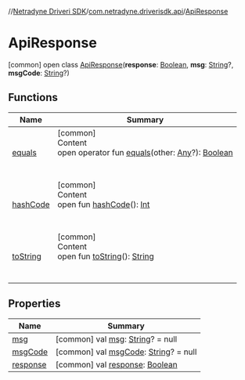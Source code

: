 //[Netradyne Driveri SDK](../../index.md)/[com.netradyne.driverisdk.api](../index.md)/[ApiResponse](index.md)



# ApiResponse  
 [common] open class [ApiResponse](index.md)(**response**: [Boolean](https://kotlinlang.org/api/latest/jvm/stdlib/kotlin/-boolean/index.html), **msg**: [String](https://kotlinlang.org/api/latest/jvm/stdlib/kotlin/-string/index.html)?, **msgCode**: [String](https://kotlinlang.org/api/latest/jvm/stdlib/kotlin/-string/index.html)?)   


## Functions  
  
|  Name|  Summary| 
|---|---|
| <a name="kotlin/Any/equals/#kotlin.Any?/PointingToDeclaration/"></a>[equals](../../com.netradyne.driverisdk.video/-n-d-video-a-p-i/index.md#%5Bkotlin%2FAny%2Fequals%2F%23kotlin.Any%3F%2FPointingToDeclaration%2F%5D%2FFunctions%2F106651406)| <a name="kotlin/Any/equals/#kotlin.Any?/PointingToDeclaration/"></a>[common]  <br>Content  <br>open operator fun [equals](../../com.netradyne.driverisdk.video/-n-d-video-a-p-i/index.md#%5Bkotlin%2FAny%2Fequals%2F%23kotlin.Any%3F%2FPointingToDeclaration%2F%5D%2FFunctions%2F106651406)(other: [Any](https://kotlinlang.org/api/latest/jvm/stdlib/kotlin/-any/index.html)?): [Boolean](https://kotlinlang.org/api/latest/jvm/stdlib/kotlin/-boolean/index.html)  <br><br><br>
| <a name="kotlin/Any/hashCode/#/PointingToDeclaration/"></a>[hashCode](../../com.netradyne.driverisdk.video/-n-d-video-a-p-i/index.md#%5Bkotlin%2FAny%2FhashCode%2F%23%2FPointingToDeclaration%2F%5D%2FFunctions%2F106651406)| <a name="kotlin/Any/hashCode/#/PointingToDeclaration/"></a>[common]  <br>Content  <br>open fun [hashCode](../../com.netradyne.driverisdk.video/-n-d-video-a-p-i/index.md#%5Bkotlin%2FAny%2FhashCode%2F%23%2FPointingToDeclaration%2F%5D%2FFunctions%2F106651406)(): [Int](https://kotlinlang.org/api/latest/jvm/stdlib/kotlin/-int/index.html)  <br><br><br>
| <a name="kotlin/Any/toString/#/PointingToDeclaration/"></a>[toString](../../com.netradyne.driverisdk.video/-n-d-video-a-p-i/index.md#%5Bkotlin%2FAny%2FtoString%2F%23%2FPointingToDeclaration%2F%5D%2FFunctions%2F106651406)| <a name="kotlin/Any/toString/#/PointingToDeclaration/"></a>[common]  <br>Content  <br>open fun [toString](../../com.netradyne.driverisdk.video/-n-d-video-a-p-i/index.md#%5Bkotlin%2FAny%2FtoString%2F%23%2FPointingToDeclaration%2F%5D%2FFunctions%2F106651406)(): [String](https://kotlinlang.org/api/latest/jvm/stdlib/kotlin/-string/index.html)  <br><br><br>


## Properties  
  
|  Name|  Summary| 
|---|---|
| <a name="com.netradyne.driverisdk.api/ApiResponse/msg/#/PointingToDeclaration/"></a>[msg](msg.md)| <a name="com.netradyne.driverisdk.api/ApiResponse/msg/#/PointingToDeclaration/"></a> [common] val [msg](msg.md): [String](https://kotlinlang.org/api/latest/jvm/stdlib/kotlin/-string/index.html)? = null   <br>
| <a name="com.netradyne.driverisdk.api/ApiResponse/msgCode/#/PointingToDeclaration/"></a>[msgCode](msg-code.md)| <a name="com.netradyne.driverisdk.api/ApiResponse/msgCode/#/PointingToDeclaration/"></a> [common] val [msgCode](msg-code.md): [String](https://kotlinlang.org/api/latest/jvm/stdlib/kotlin/-string/index.html)? = null   <br>
| <a name="com.netradyne.driverisdk.api/ApiResponse/response/#/PointingToDeclaration/"></a>[response](response.md)| <a name="com.netradyne.driverisdk.api/ApiResponse/response/#/PointingToDeclaration/"></a> [common] val [response](response.md): [Boolean](https://kotlinlang.org/api/latest/jvm/stdlib/kotlin/-boolean/index.html)   <br>

